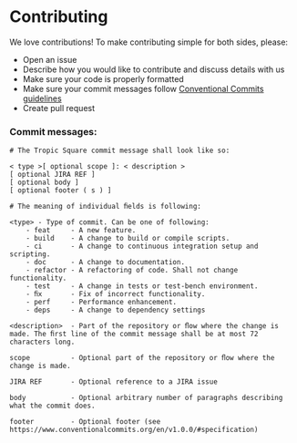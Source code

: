 # Contributing

We love contributions! To make contributing simple for both sides, please:

- Open an issue
- Describe how you would like to contribute and discuss details with us
- Make sure your code is properly formatted
- Make sure your commit messages follow [Conventional Commits guidelines](https://www.conventionalcommits.org/en/v1.0.0/#specification)
- Create pull request

### Commit messages:

```
# The Tropic Square commit message shall look like so:

< type >[ optional scope ]: < description >
[ optional JIRA REF ]
[ optional body ]
[ optional footer ( s ) ]

# The meaning of individual ﬁelds is following:

<type> - Type of commit. Can be one of following:
    - feat     - A new feature.
    - build    - A change to build or compile scripts.
    - ci       - A change to continuous integration setup and scripting.
    - doc      - A change to documentation.
    - refactor - A refactoring of code. Shall not change functionality.
    - test     - A change in tests or test-bench environment.
    - ﬁx       - Fix of incorrect functionality.
    - perf     - Performance enhancement.
    - deps     - A change to dependency settings

<description>  - Part of the repository or ﬂow where the change is made. The ﬁrst line of the commit message shall be at most 72 characters long.

scope          - Optional part of the repository or ﬂow where the change is made.

JIRA REF       - Optional reference to a JIRA issue

body           - Optional arbitrary number of paragraphs describing what the commit does.

footer         - Optional footer (see https://www.conventionalcommits.org/en/v1.0.0/#specification)
```
